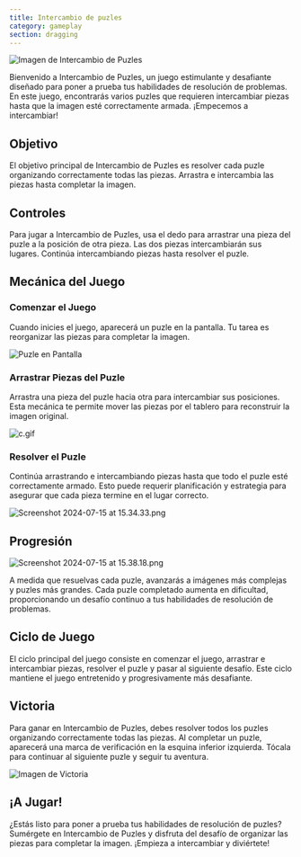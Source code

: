 ```yaml
---
title: Intercambio de puzles
category: gameplay
section: dragging
---
```

![Imagen de Intercambio de Puzles](https://help.studycat.com/hc/article_attachments/34916594979097)

Bienvenido a Intercambio de Puzles, un juego estimulante y desafiante diseñado para poner a prueba tus habilidades de resolución de problemas. En este juego, encontrarás varios puzles que requieren intercambiar piezas hasta que la imagen esté correctamente armada. ¡Empecemos a intercambiar!

## Objetivo

El objetivo principal de Intercambio de Puzles es resolver cada puzle organizando correctamente todas las piezas. Arrastra e intercambia las piezas hasta completar la imagen.

## Controles

Para jugar a Intercambio de Puzles, usa el dedo para arrastrar una pieza del puzle a la posición de otra pieza. Las dos piezas intercambiarán sus lugares. Continúa intercambiando piezas hasta resolver el puzle.

## Mecánica del Juego

### Comenzar el Juego

Cuando inicies el juego, aparecerá un puzle en la pantalla. Tu tarea es reorganizar las piezas para completar la imagen.

![Puzle en Pantalla](https://help.studycat.com/hc/article_attachments/34916594979097)

### Arrastrar Piezas del Puzle

Arrastra una pieza del puzle hacia otra para intercambiar sus posiciones. Esta mecánica te permite mover las piezas por el tablero para reconstruir la imagen original.

![c.gif](https://help.studycat.com/hc/article_attachments/35085383360281)

### Resolver el Puzle

Continúa arrastrando e intercambiando piezas hasta que todo el puzle esté correctamente armado. Esto puede requerir planificación y estrategia para asegurar que cada pieza termine en el lugar correcto.

![Screenshot 2024-07-15 at 15.34.33.png](https://help.studycat.com/hc/article_attachments/35085383392153)

## Progresión

![Screenshot 2024-07-15 at 15.38.18.png](https://help.studycat.com/hc/article_attachments/35085383395993)

A medida que resuelvas cada puzle, avanzarás a imágenes más complejas y puzles más grandes. Cada puzle completado aumenta en dificultad, proporcionando un desafío continuo a tus habilidades de resolución de problemas.

## Ciclo de Juego

El ciclo principal del juego consiste en comenzar el juego, arrastrar e intercambiar piezas, resolver el puzle y pasar al siguiente desafío. Este ciclo mantiene el juego entretenido y progresivamente más desafiante.

## Victoria

Para ganar en Intercambio de Puzles, debes resolver todos los puzles organizando correctamente todas las piezas. Al completar un puzle, aparecerá una marca de verificación en la esquina inferior izquierda. Tócala para continuar al siguiente puzle y seguir tu aventura.

![Imagen de Victoria](https://help.studycat.com/hc/article_attachments/34916594984473)

## ¡A Jugar!

¿Estás listo para poner a prueba tus habilidades de resolución de puzles? Sumérgete en Intercambio de Puzles y disfruta del desafío de organizar las piezas para completar la imagen. ¡Empieza a intercambiar y diviértete!